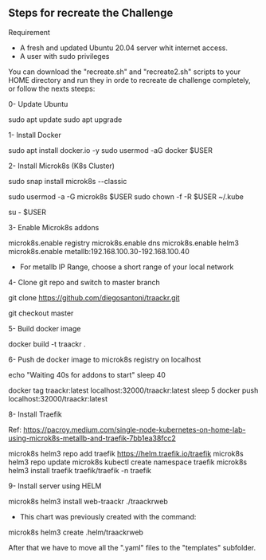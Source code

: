 Steps for recreate the Challenge
--------------------------------

Requirement
* A fresh and updated Ubuntu 20.04 server whit internet access.
* A user with sudo privileges

You can download the "recreate.sh" and "recreate2.sh" scripts to your HOME directory and run they in orde to recreate de challenge completely, or follow the nexts steeps:

0- Update Ubuntu

sudo apt update
sudo apt upgrade

1- Install Docker

sudo apt install docker.io -y
sudo usermod -aG docker $USER

2- Install Microk8s (K8s Cluster)

sudo snap install microk8s --classic

sudo usermod -a -G microk8s $USER
sudo chown -f -R $USER ~/.kube

su - $USER

3- Enable Microk8s addons

microk8s.enable registry
microk8s.enable dns
microk8s.enable helm3
microk8s.enable metallb:192.168.100.30-192.168.100.40

* For metallb IP Range, choose a short range of your local network

4- Clone git repo and switch to master branch

git clone https://github.com/diegosantoni/traackr.git

git checkout master

5- Build docker image

docker build -t traackr .

6- Push de docker image to microk8s registry on localhost

echo "Waiting 40s for addons to start"
sleep 40

docker tag traackr:latest localhost:32000/traackr:latest
sleep 5
docker push localhost:32000/traackr:latest

8- Install Traefik

Ref: https://pacroy.medium.com/single-node-kubernetes-on-home-lab-using-microk8s-metallb-and-traefik-7bb1ea38fcc2


microk8s helm3 repo add traefik https://helm.traefik.io/traefik
microk8s helm3 repo update
microk8s kubectl create namespace traefik
microk8s helm3 install traefik traefik/traefik -n traefik


9- Install server using HELM

microk8s helm3 install web-traackr ./traackrweb

* This chart was previously created with the command:

microk8s helm3 create .helm/traackrweb

After that we have to move all the ".yaml" files to the "templates" subfolder.


